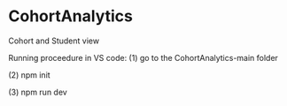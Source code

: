 # CohortAnalytics
 Cohort and Student view 
 
 Running proceedure in VS code:
 (1) go to the CohortAnalytics-main folder
 
 (2) npm init
 
 (3) npm run dev
